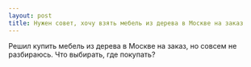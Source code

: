 ```yaml
---
layout: post 
title: Нужен совет, хочу взять мебель из дерева в Москве на заказ 
--- 
```

Решил купить мебель из дерева в Москве на заказ, но совсем не разбираюсь. Что выбирать, где покупать?